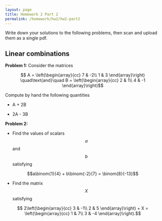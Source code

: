 ```yaml
---
layout: page
title: Homework 2 Part 2
permalink: /homework/hw2/hw2-part2
---
```


Write down your solutions to the following problems, then scan and upload them as a single pdf.

## Linear combinations

**Problem 1:**  Consider the matrices

$$
A = \left(\begin{array}{cc}
7 & -2\\
1 & 3
\end{array}\right)
\quad\text{and}\quad
B = \left(\begin{array}{cc}
2 &  1\\
4 & -1
\end{array}\right)$$

Compute by hand the following quantities

* A + 2B

* 2A - 3B

**Problem 2:**

* Find the values of scalars $$a$$ and $$b$$ satisfying

$$a\binom{1}{4} + b\binom{-2}{7} = \binom{8}{-13}$$

* Find the matrix $$X$$ satisfying

$$
2\left(\begin{array}{cc}
3 & -1\\ 2 & 5
\end{array}\right) + X
= \left(\begin{array}{cc}
1 & 7\\
3 & -4
\end{array}\right).$$


